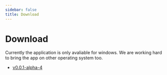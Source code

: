 ```yaml
---
sidebar: false
title: Download
---
```


# Download

Currently the application is only avaliable for windows. We are working hard to bring the app on other operating system too.

* [v0.0.1-alpha-4](v0.0.1-alpha.4/)